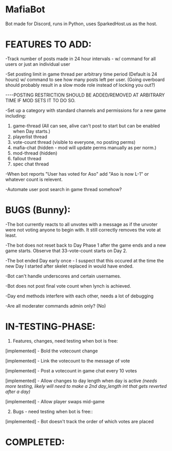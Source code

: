 # MafiaBot

Bot made for Discord, runs in Python, uses SparkedHost.us as the host.

# FEATURES TO ADD:

-Track number of posts made in 24 hour intervals - w/ command for all users or just an individual user

-Set posting limit in game thread per arbitrary time period (Default is 24 hours) w/ command to see how many posts left per user. (Going overboard should probably result in a slow mode role instead of locking you out?) 

----POSTING RESTRICTION SHOULD BE ADDED/REMOVED AT ARBITRARY TIME IF MOD SETS IT TO DO SO.

-Set up a category with standard channels and permissions for a new game including: 
1) game-thread (All can see, alive can't post to start but can be enabled when Day starts.) 
2) playerlist thread 
3) vote-count thread (visible to everyone, no posting perms)
4) mafia-chat (hidden - mod will update perms manually as per norm.)
5) mod-thread (hidden)
6) fallout thread
7) spec chat thread

-When bot reports "User has voted for Aso" add "Aso is now L-1" or whatever count is relevent.

-Automate user post search in game thread somehow?

# BUGS (Bunny):

-The bot currently reacts to all unvotes with a message as if the unvoter were not voting anyone to begin with.  It still correctly removes the vote at least.

-The bot does not reset back to Day Phase 1 after the game ends and a new game starts.  Observe that ⁠33-vote-count starts on Day 2.

-The bot ended Day early once - I suspect that this occured at the time the new Day I started after skelet replaced in would have ended. 

-Bot can't handle underscores and certain usernames.

-Bot does not post final vote count when lynch is achieved.

-Day end methods interfere with each other, needs a lot of debugging

-Are all moderater commands admin only? (No) 

# IN-TESTING-PHASE:
1) Features, changes, need testing when bot is free:

[implemented] - Bold the votecount change

[implemented] - Link the votecount to the message of vote

[implemented] - Post a votecount in game chat every 10 votes

[implemented] - Allow changes to day length when day is active
*(needs more testing, likely will need to make a 2nd day_length int that gets reverted after a day)*

[implemented] - Allow player swaps mid-game

2) Bugs - need testing when bot is free::

[implemented] - Bot doesn't track the order of which votes are placed




# COMPLETED:

